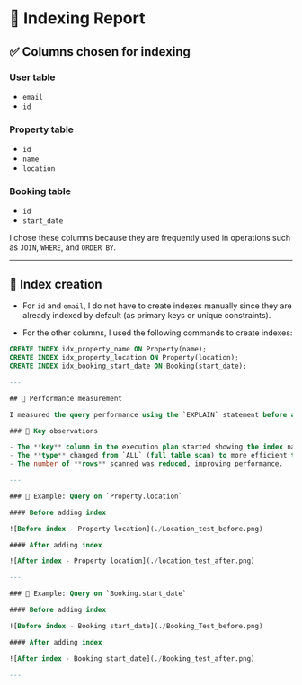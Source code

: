 # 📄 Indexing Report

## ✅ Columns chosen for indexing

### User table

- `email`
- `id`

### Property table

- `id`
- `name`
- `location`

### Booking table

- `id`
- `start_date`

I chose these columns because they are frequently used in operations such as `JOIN`, `WHERE`, and `ORDER BY`.

---

## 🔧 Index creation

- For `id` and `email`, I do not have to create indexes manually since they are already indexed by default (as primary keys or unique constraints).

- For the other columns, I used the following commands to create indexes:

```sql
CREATE INDEX idx_property_name ON Property(name);
CREATE INDEX idx_property_location ON Property(location);
CREATE INDEX idx_booking_start_date ON Booking(start_date);

---

## 🚀 Performance measurement

I measured the query performance using the `EXPLAIN` statement before and after adding indexes.

### 🔎 Key observations

- The **key** column in the execution plan started showing the index names for each table after adding the indexes.
- The **type** changed from `ALL` (full table scan) to more efficient types such as `ref` and `range`.
- The number of **rows** scanned was reduced, improving performance.

---

### 📸 Example: Query on `Property.location`

#### Before adding index

![Before index - Property location](./Location_test_before.png)

#### After adding index

![After index - Property location](./location_test_after.png)

---

### 📸 Example: Query on `Booking.start_date`

#### Before adding index

![Before index - Booking start_date](./Booking_Test_before.png)

#### After adding index

![After index - Booking start_date](./Booking_test_after.png)

---
```
